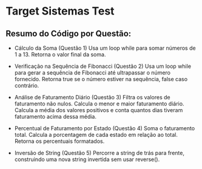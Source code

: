 # Target Sistemas Test

## Resumo do Código por Questão:
- Cálculo da Soma (Questão 1)
Usa um loop while para somar números de 1 a 13.
Retorna o valor final da soma.

- Verificação na Sequência de Fibonacci (Questão 2)
Usa um loop while para gerar a sequência de Fibonacci até ultrapassar o número fornecido.
Retorna true se o número estiver na sequência, false caso contrário.

- Análise de Faturamento Diário (Questão 3)
Filtra os valores de faturamento não nulos.
Calcula o menor e maior faturamento diário.
Calcula a média dos valores positivos e conta quantos dias tiveram faturamento acima dessa média.

- Percentual de Faturamento por Estado (Questão 4)
Soma o faturamento total.
Calcula a porcentagem de cada estado em relação ao total.
Retorna os percentuais formatados.

- Inversão de String (Questão 5)
Percorre a string de trás para frente, construindo uma nova string invertida sem usar reverse().

